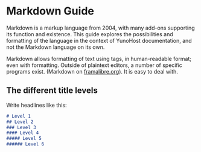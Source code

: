 # Markdown Guide

Markdown is a markup language from 2004, with many add-ons supporting its function and existence. This guide explores the possibilities and formatting of the language in the context of YunoHost documentation, and not the Markdown language on its own.

Markdown allows formatting of text using tags, in human-readable format; even with formatting. Outside of plaintext editors, a number of specific programs exist. (Markdown on [framalibre.org](https://framalibre.org/recherche-par-crit-res?keys=markdown)). It is easy to deal with.

## The different title levels <a name="TitleLevels"></a>

Write headlines like this:
```markdown
# Level 1
## Level 2
### Level 3
#### Level 4
##### Level 5
###### Level 6
